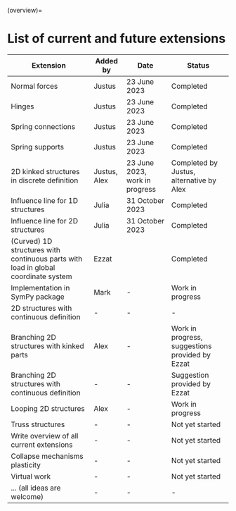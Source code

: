 (overview)=
# List of current and future extensions


|    Extension                                    |     Added by           |     Date               |     Status                       |
|-------------------------------------------------|------------------------|------------------------|----------------------------------|
|     Normal forces                               |     Justus             |     23 June 2023       |     Completed                    |
|     Hinges                                      |     Justus             |     23 June 2023       |     Completed                    |
|     Spring connections                          |     Justus             |     23 June 2023       |     Completed                    |
|     Spring supports                             |     Justus             |     23 June 2023       |     Completed                    |
|     2D kinked structures in discrete definition           |     Justus, Alex             |     23 June 2023, work in progress      |     Completed by Justus, alternative by Alex                |
|     Influence line for 1D structures            |     Julia              |     31 October 2023    |     Completed                    |
|     Influence line for 2D structures            |     Julia              |     31 October 2023    |     Completed                    |
|     (Curved) 1D structures with continuous parts with load in global coordinate system          |     Ezzat              |             |     Completed |
|     Implementation in SymPy package             |     Mark               |     -                  |     Work in progress             |
|     2D structures with continuous definition     |     -                 |     -                  |     -             |
|     Branching 2D structures with kinked parts  |     Alex                  |     -                  |     Work in progress, suggestions provided by Ezzat |
|     Branching 2D structures with continuous definition  |   -                 |     -                  |     Suggestion provided by Ezzat |
|     Looping 2D structures                       |     Alex                  |     -                  |     Work in progress              |
|     Truss structures                            |     -                  |     -                  |     Not yet started              |
|     Write overview of all current extensions    |     -                  |     -                  |     Not yet started              |
|     Collapse mechanisms plasticity              |     -                  |     -                  |     Not yet started              |
|     Virtual work                                |     -                  |     -                  |     Not yet started              |
|     ... (all ideas are welcome)                 |     -                  |     -                  |     -                            |